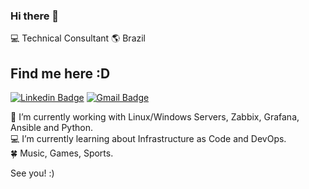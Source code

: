 ### Hi there 👋

:computer: Technical Consultant :earth_americas: Brazil

## Find me here :D
[![Linkedin Badge](https://img.shields.io/badge/-ViniciusOliveira-blue?style=flat-square&logo=Linkedin&logoColor=white&link=https://www.linkedin.com/in/pirodriguees)](https://www.linkedin.com/in/pirodriguees/)
[![Gmail Badge](https://img.shields.io/badge/-vinicius.rodriguesrdo@gmail.com-c14438?style=flat-square&logo=Gmail&logoColor=white&link=mailto:vinicius.rodriguesrdo@gmail.com)](mailto:vinicius.rodriguesrdo@gmail.com)

🔭 I’m currently working with Linux/Windows Servers, Zabbix, Grafana, Ansible and Python.  
:computer: I’m currently learning about Infrastructure as Code and DevOps.       
:four_leaf_clover: Music, Games, Sports.

See you! :)

